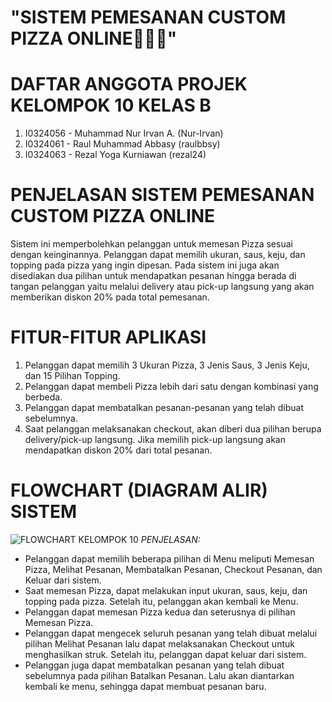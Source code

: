 # "SISTEM PEMESANAN CUSTOM PIZZA ONLINE🤌🤌🤌"
# DAFTAR ANGGOTA PROJEK KELOMPOK 10 KELAS B
1. I0324056 - Muhammad Nur Irvan A. (Nur-Irvan)
2. I0324061 - Raul Muhammad Abbasy (raulbbsy)
3. I0324063 - Rezal Yoga Kurniawan (rezal24)
# PENJELASAN SISTEM PEMESANAN CUSTOM PIZZA ONLINE
Sistem ini memperbolehkan pelanggan untuk memesan Pizza sesuai dengan keinginannya. Pelanggan dapat memilih ukuran, saus, keju, dan topping pada pizza yang ingin dipesan. Pada sistem ini juga akan disediakan dua pilihan untuk mendapatkan pesanan hingga berada di tangan pelanggan yaitu melalui delivery atau pick-up langsung yang akan memberikan diskon 20% pada total pemesanan.
# FITUR-FITUR APLIKASI
1. Pelanggan dapat memilih 3 Ukuran Pizza, 3 Jenis Saus, 3 Jenis Keju, dan 15 Pilihan Topping.
2. Pelanggan dapat membeli Pizza lebih dari satu dengan kombinasi yang berbeda.
3. Pelanggan dapat membatalkan pesanan-pesanan yang telah dibuat sebelumnya.
4. Saat pelanggan melaksanakan checkout, akan diberi dua pilihan berupa delivery/pick-up langsung. Jika memilih pick-up langsung akan mendapatkan diskon 20% dari total pesanan.
# FLOWCHART (DIAGRAM ALIR) SISTEM
![FLOWCHART KELOMPOK 10](https://github.com/user-attachments/assets/828e0d2a-d2f1-4c1f-86f8-5d8ba5f5ec76)
*PENJELASAN:*
- Pelanggan dapat memilih beberapa pilihan di Menu meliputi Memesan Pizza, Melihat Pesanan, Membatalkan Pesanan, Checkout Pesanan, dan Keluar dari sistem.
- Saat memesan Pizza, dapat melakukan input ukuran, saus, keju, dan topping pada pizza. Setelah itu, pelanggan akan kembali ke Menu.
- Pelanggan dapat memesan Pizza kedua dan seterusnya di pilihan Memesan Pizza.
- Pelanggan dapat mengecek seluruh pesanan yang telah dibuat melalui pilihan Melihat Pesanan lalu dapat melaksanakan Checkout untuk menghasilkan struk. Setelah itu, pelanggan dapat keluar dari sistem.
- Pelanggan juga dapat membatalkan pesanan yang telah dibuat sebelumnya pada pilihan Batalkan Pesanan. Lalu akan diantarkan kembali ke menu, sehingga dapat membuat pesanan baru.
